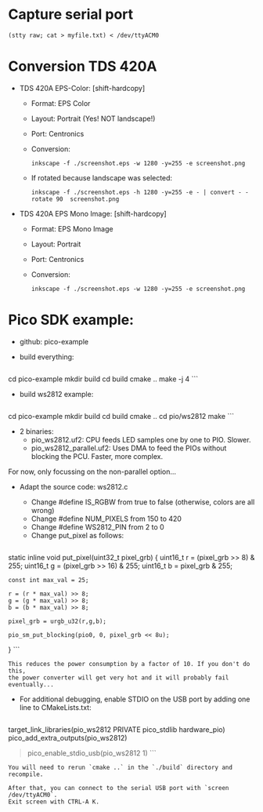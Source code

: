 

# Capture serial port

```
(stty raw; cat > myfile.txt) < /dev/ttyACM0
```

# Conversion TDS 420A

* TDS 420A EPS-Color: [shift-hardcopy] 

    * Format: EPS Color
    * Layout: Portrait (Yes! NOT landscape!)
    * Port: Centronics
    * Conversion: 

        `inkscape -f ./screenshot.eps -w 1280 -y=255 -e screenshot.png`

    * If rotated because landscape was selected:

        `inkscape -f ./screenshot.eps -h 1280 -y=255 -e - | convert - -rotate 90  screenshot.png`

* TDS 420A EPS Mono Image: [shift-hardcopy] 

    * Format: EPS Mono Image
    * Layout: Portrait 
    * Port: Centronics
    * Conversion: 

        `inkscape -f ./screenshot.eps -w 1280 -y=255 -e screenshot.png`


# Pico SDK example:

* github: pico-example
* build everything:

    ```sh
cd pico-example
mkdir build
cd build
cmake ..
make -j 4
    ```

* build ws2812 example:

    ```sh
cd pico-example
mkdir build
cd build
cmake ..
cd pio/ws2812
make
    ```

* 2 binaries: 
    * pio_ws2812.uf2: CPU feeds LED samples one by one to PIO. Slower.
    * pio_ws2812_parallel.uf2: Uses DMA to feed the PIOs without blocking the PCU. Faster, more complex.

For now, only focussing on the non-parallel option...

* Adapt the source code: ws2812.c

    * Change #define IS_RGBW from true to false (otherwise, colors are all wrong)
    * Change #define NUM_PIXELS from 150 to 420
    * Change #define WS2812_PIN from 2 to  0
    * Change put_pixel as follows:

    ```c
static inline void put_pixel(uint32_t pixel_grb) {
    uint16_t r = (pixel_grb >> 8) & 255;
    uint16_t g = (pixel_grb >> 16) & 255;
    uint16_t b = pixel_grb & 255;

    const int max_val = 25;

    r = (r * max_val) >> 8;
    g = (g * max_val) >> 8;
    b = (b * max_val) >> 8;

    pixel_grb = urgb_u32(r,g,b);

    pio_sm_put_blocking(pio0, 0, pixel_grb << 8u);
}
    ```

    This reduces the power consumption by a factor of 10. If you don't do this, 
    the power converter will get very hot and it will probably fail eventually...

* For additional debugging, enable STDIO on the USB port by adding one line to
  CMakeLists.txt:

    ```
target_link_libraries(pio_ws2812 PRIVATE pico_stdlib hardware_pio)
pico_add_extra_outputs(pio_ws2812)
>pico_enable_stdio_usb(pio_ws2812 1)
    ```

    You will need to rerun `cmake ..` in the `./build` directory and recompile.
    
    After that, you can connect to the serial USB port with `screen /dev/ttyACM0`.
    Exit screen with CTRL-A K.  


